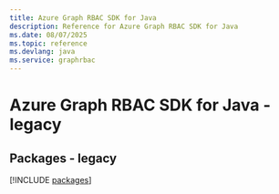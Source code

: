```yaml
---
title: Azure Graph RBAC SDK for Java
description: Reference for Azure Graph RBAC SDK for Java
ms.date: 08/07/2025
ms.topic: reference
ms.devlang: java
ms.service: graphrbac
---
```

# Azure Graph RBAC SDK for Java - legacy
## Packages - legacy
[!INCLUDE [packages](graph-rbac-index.md)]